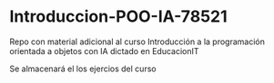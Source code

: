# Introduccion-POO-IA-78521

Repo con material adicional al curso Introducción a la programación orientada a objetos con IA dictado en EducacionIT


Se almacenará el los ejercios del curso